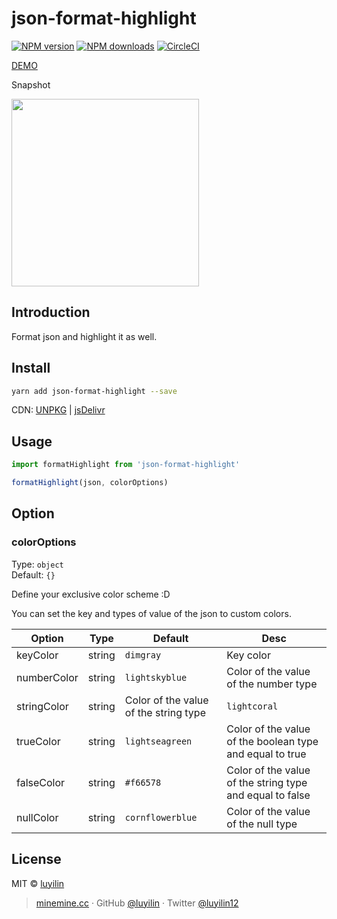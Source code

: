 # json-format-highlight

[![NPM version](https://img.shields.io/npm/v/json-format-highlight.svg?style=flat)](https://npmjs.com/package/json-format-highlight) [![NPM downloads](https://img.shields.io/npm/dm/json-format-highlight.svg?style=flat)](https://npmjs.com/package/json-format-highlight) [![CircleCI](https://circleci.com/gh/luyilin/json-format-highlight/tree/master.svg?style=shield)](https://circleci.com/gh/luyilin/json-format-highlight/tree/master)

[DEMO](https://luyilin.github.io/json-format-highlight/example/dist/)

Snapshot

<img width="300" src="https://wx3.sinaimg.cn/mw690/a2117cdbgy1focu2yoxfsj20d8088aaf.jpg">

## Introduction

Format json and highlight it as well.

## Install

```bash
yarn add json-format-highlight --save
```

CDN: [UNPKG](https://unpkg.com/json-format-highlight@latest/dist/) | [jsDelivr](https://cdn.jsdelivr.net/npm/json-format-highlight@latest/dist/)

## Usage

```js
import formatHighlight from 'json-format-highlight'

formatHighlight(json, colorOptions)
```

## Option

### colorOptions

Type: `object`<br>
Default: `{}`

Define your exclusive color scheme :D

You can set the key and types of value of the json to custom colors.

|Option|Type|Default|Desc|
|---|---|---|---|
|keyColor|string|```dimgray```|Key color|
|numberColor|string|```lightskyblue```|Color of the value of the number type|
|stringColor|string|Color of the value of the string type|```lightcoral```|
|trueColor|string|```lightseagreen```|Color of the value of the boolean type and equal to true|
|falseColor|string|```#f66578```|Color of the value of the string type and equal to false|
|nullColor|string|```cornflowerblue```|Color of the value of the null type|


## License

MIT &copy; [luyilin](https://github.com/luyilin)

> [minemine.cc](https://minemine.cc) · GitHub [@luyilin](https://github.com/luyilin) · Twitter [@luyilin12](https://twitter.com/luyilin12)
